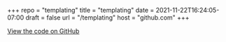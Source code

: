 +++
repo = "templating"
title = "templating"
date = 2021-11-22T16:24:05-07:00
draft = false
url = "/templating"
host = "github.com"
+++

[View the code on GitHub](https://github.com/impractical/templating)
